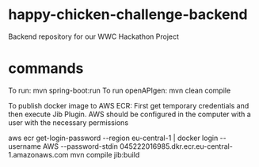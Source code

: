 # happy-chicken-challenge-backend
Backend repository for our WWC Hackathon Project

# commands
To run: mvn spring-boot:run
To run openAPIgen: mvn clean compile

To publish docker image to AWS ECR: First get temporary credentials and then execute Jib Plugin.
AWS should be configured in the computer with a user with the necessary permissions

aws ecr get-login-password --region eu-central-1 | docker login --username AWS --password-stdin 045222016985.dkr.ecr.eu-central-1.amazonaws.com 
mvn compile jib:build